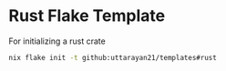 # Rust Flake Template

For initializing a rust crate
```sh
nix flake init -t github:uttarayan21/templates#rust 
```

